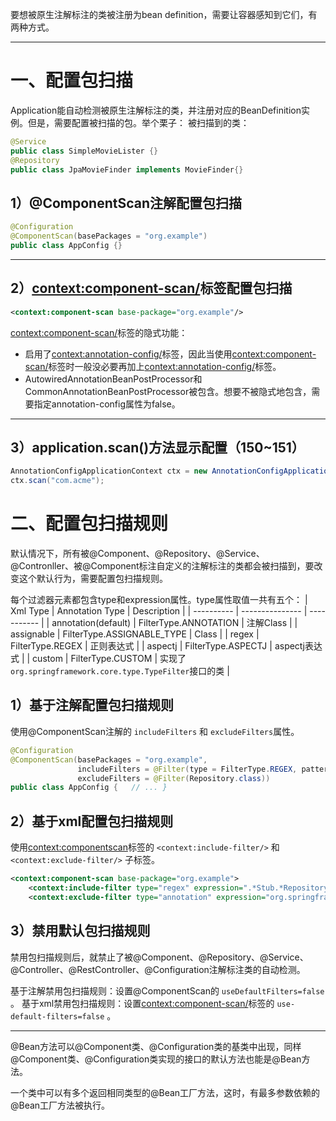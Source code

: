 要想被原生注解标注的类被注册为bean definition，需要让容器感知到它们，有两种方式。
-- --
# 一、配置包扫描

Application能自动检测被原生注解标注的类，并注册对应的BeanDefinition实例。但是，需要配置被扫描的包。举个栗子：
被扫描到的类：
```java
@Service 
public class SimpleMovieLister {}
@Repository
public class JpaMovieFinder implements MovieFinder{}
```
## 1）@ComponentScan注解配置包扫描
```java
@Configuration
@ComponentScan(basePackages = "org.example") 
public class AppConfig {}
```
-- --
## 2）<context:component-scan/>标签配置包扫描
```xml
<context:component-scan base-package="org.example"/>
```
<context:component-scan/>标签的隐式功能：
- 启用了<context:annotation-config/>标签，因此当使用<context:component-scan/>标签时一般没必要再加上<context:annotation-config/>标签。
- AutowiredAnnotationBeanPostProcessor和CommonAnnotationBeanPostProcessor被包含。想要不被隐式地包含，需要指定annotation-config属性为false。
-- --
## 3）application.scan()方法显示配置（150~151）

```java
AnnotationConfigApplicationContext ctx = new AnnotationConfigApplicationContext();   
ctx.scan("com.acme");
```


# 二、配置包扫描规则

默认情况下，所有被@Component、@Repository、@Service、@Contronller、被@Component标注自定义的注解标注的类都会被扫描到，要改变这个默认行为，需要配置包扫描规则。

每个过滤器元素都包含type和expression属性。type属性取值一共有五个：
| Xml Type   | Annotation Type | Description |
| ---------- | --------------- | ----------- |
| annotation(default) | FilterType.ANNOTATION | 注解Class |
| assignable | FilterType.ASSIGNABLE_TYPE     | Class |
| regex      | FilterType.REGEX               | 正则表达式 |
| aspectj    | FilterType.ASPECTJ             | aspectj表达式 |
| custom     | FilterType.CUSTOM              | 实现了`org.springframework.core.type.TypeFilter`接口的类 |

## 1）基于注解配置包扫描规则

使用@ComponentScan注解的 `includeFilters` 和 `excludeFilters`属性。
```java
@Configuration 
@ComponentScan(basePackages = "org.example", 
			   includeFilters = @Filter(type = FilterType.REGEX, pattern = ".*Stub.*Repository"),  
			   excludeFilters = @Filter(Repository.class))
public class AppConfig {   // ... }
```

## 2）基于xml配置包扫描规则

使用<context:componentscan>标签的 `<context:include-filter/>` 和 `<context:exclude-filter/>` 子标签。
```xml
<context:component-scan base-package="org.example">   
	<context:include-filter type="regex" expression=".*Stub.*Repository"/> 
	<context:exclude-filter type="annotation" expression="org.springframework.stereotype.Repository"/>   </context:component-scan>
```

## 3）禁用默认包扫描规则

禁用包扫描规则后，就禁止了被@Component、@Repository、@Service、@Controller、@RestController、@Configuration注解标注类的自动检测。

基于注解禁用包扫描规则：设置@ComponentScan的 `useDefaultFilters=false` 。
基于xml禁用包扫描规则：设置<context:component-scan/>标签的 `use-default-filters=false` 。

-- --
@Bean方法可以@Component类、@Configuration类的基类中出现，同样@Component类、@Configuration类实现的接口的默认方法也能是@Bean方法。

一个类中可以有多个返回相同类型的@Bean工厂方法，这时，有最多参数依赖的@Bean工厂方法被执行。